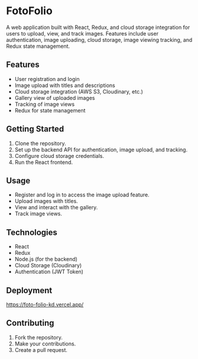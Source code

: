 # FotoFolio

A web application built with React, Redux, and cloud storage integration for users to upload, view, and track images. Features include user authentication, image uploading, cloud storage, image viewing tracking, and Redux state management.

## Features

- User registration and login
- Image upload with titles and descriptions
- Cloud storage integration (AWS S3, Cloudinary, etc.)
- Gallery view of uploaded images
- Tracking of image views
- Redux for state management

## Getting Started

1. Clone the repository.
2. Set up the backend API for authentication, image upload, and tracking.
3. Configure cloud storage credentials.
4. Run the React frontend.

## Usage

- Register and log in to access the image upload feature.
- Upload images with titles.
- View and interact with the gallery.
- Track image views.

## Technologies

- React
- Redux
- Node.js (for the backend)
- Cloud Storage (Cloudinary)
- Authentication (JWT Token)

## Deployment

https://foto-folio-kd.vercel.app/

## Contributing

1. Fork the repository.
2. Make your contributions.
3. Create a pull request.


